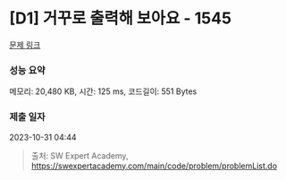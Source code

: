 # [D1] 거꾸로 출력해 보아요 - 1545 

[문제 링크](https://swexpertacademy.com/main/code/problem/problemDetail.do?contestProbId=AV2gbY0qAAQBBAS0) 

### 성능 요약

메모리: 20,480 KB, 시간: 125 ms, 코드길이: 551 Bytes

### 제출 일자

2023-10-31 04:44



> 출처: SW Expert Academy, https://swexpertacademy.com/main/code/problem/problemList.do